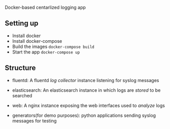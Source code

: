 Docker-based centarlized logging app

## Setting up

* Install docker 
* Install docker-compose
* Build the images ```docker-compose build```
* Start the app ```docker-compose up```

## Structure

* fluentd: A fluentd _log collector_ instance listening for syslog messages
* elasticsearch: An elasticsearch instance in which logs are _stored_ to be
  searched
* web: A nginx instance exposing the web interfaces used to _analyze_ logs

* generators(for demo purposes): python applications sending syslog messages for testing

